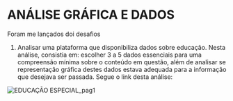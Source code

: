 # ANÁLISE GRÁFICA E DADOS

Foram me lançados doi desafios
1) Analisar uma plataforma que disponibiliza dados sobre educação. Nesta análise, consistia em: escolher 3 a 5 dados essenciais para uma compreensão mínima sobre o conteúdo em questão, além de analisar se representação gráfica destes dados estava adequada para a informação que desejava ser passada. Segue o link desta análise: 

![EDUCAÇÃO ESPECIAL_pag1](https://github.com/Therezaclm/Analise-grafica-e-dados/assets/122289308/70348c3c-821c-40f1-9f6c-444f971941ee)
